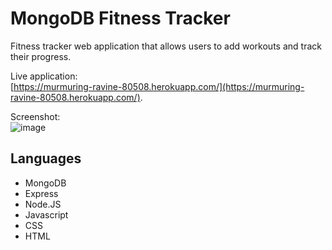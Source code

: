 # MongoDB Fitness Tracker

Fitness tracker web application that allows users to add workouts and track their progress.

Live application:  
[https://murmuring-ravine-80508.herokuapp.com/](https://murmuring-ravine-80508.herokuapp.com/).
  
Screenshot:  
![image](/assets/images/screenshot.PNG)  

## Languages
- MongoDB
- Express
- Node.JS
- Javascript
- CSS
- HTML